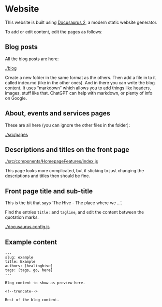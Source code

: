 # Website

This website is built using [Docusaurus 2](https://docusaurus.io/), a modern static website generator.

To add or edit content, edit the pages as follows:

## Blog posts

All the blog posts are here:

[./blog](./blog)

Create a new folder in the same format as the others. Then add a file in to it called index.md (like in the other ones). And in there you can write the blog content. It uses “markdown” which allows you to add things like headers, images, stuff like that. ChatGPT can help with markdown, or plenty of info on Google.

## About, events and services pages

These are all here (you can ignore the other files in the folder):

[./src/pages](./src/pages)

## Descriptions and titles on the front page

[./src/components/HomepageFeatures/index.js](./src/components/HomepageFeatures/index.js)

This page looks more complicated, but if sticking to just changing the descriptions and titles then should be fine.

## Front page title and sub-title

This is the bit that says ‘The Hive - The place where we …’.

Find the entries `title:` and `tagline`, and edit the content between the quotation marks.

[./docusaurus.config.js](./docusaurus.config.js)

## Example content

```
---
slug: example
title: Example
authors: [healinghive]
tags: [tags, go, here]
---

Blog content to show as preview here.

<!--truncate-->

Rest of the blog content.
```
